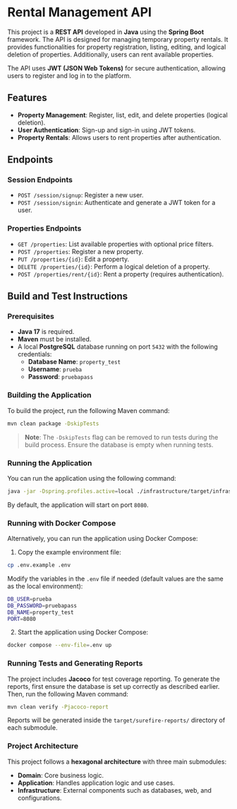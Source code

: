 # Rental Management API

This project is a **REST API** developed in **Java** using the **Spring Boot** framework. The API is designed for managing temporary property rentals. It provides functionalities for property registration, listing, editing, and logical deletion of properties. Additionally, users can rent available properties.

The API uses **JWT (JSON Web Tokens)** for secure authentication, allowing users to register and log in to the platform.

## Features
- **Property Management**: Register, list, edit, and delete properties (logical deletion).
- **User Authentication**: Sign-up and sign-in using JWT tokens.
- **Property Rentals**: Allows users to rent properties after authentication.

## Endpoints

### Session Endpoints
- `POST /session/signup`: Register a new user.
- `POST /session/signin`: Authenticate and generate a JWT token for a user.

### Properties Endpoints
- `GET /properties`: List available properties with optional price filters.
- `POST /properties`: Register a new property.
- `PUT /properties/{id}`: Edit a property.
- `DELETE /properties/{id}`: Perform a logical deletion of a property.
- `POST /properties/rent/{id}`: Rent a property (requires authentication).


## Build and Test Instructions

### Prerequisites
- **Java 17** is required.
- **Maven** must be installed.
- A local **PostgreSQL** database running on port `5432` with the following credentials:
  - **Database Name**: `property_test`
  - **Username**: `prueba`
  - **Password**: `pruebapass`

### Building the Application

To build the project, run the following Maven command:

```bash
mvn clean package -DskipTests
```

> **Note**: The `-DskipTests` flag can be removed to run tests during the build process. Ensure the database is empty when running tests.

### Running the Application

You can run the application using the following command:

```bash
java -jar -Dspring.profiles.active=local ./infrastructure/target/infrastructure-0.0.1-SNAPSHOT.jar
```

By default, the application will start on port `8080`.

### Running with Docker Compose

Alternatively, you can run the application using Docker Compose:
1. Copy the example environment file:

```bash
cp .env.example .env
```

Modify the variables in the `.env` file if needed (default values are the same as the local environment):

```bash
DB_USER=prueba
DB_PASSWORD=pruebapass
DB_NAME=property_test
PORT=8080
```

2. Start the application using Docker Compose:

```bash
docker compose --env-file=.env up
```

### Running Tests and Generating Reports

The project includes **Jacoco** for test coverage reporting. To generate the reports, first ensure the database is set up correctly as described earlier. Then, run the following Maven command:

```bash
mvn clean verify -Pjacoco-report
```

Reports will be generated inside the `target/surefire-reports/` directory of each submodule.

### Project Architecture

This project follows a **hexagonal architecture** with three main submodules:
- **Domain**: Core business logic.
- **Application**: Handles application logic and use cases.
- **Infrastructure**: External components such as databases, web, and configurations.
